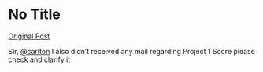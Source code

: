 # No Title

[Original Post](https://discourse.onlinedegree.iitm.ac.in/t/168916/24)

<p>Sir, <a class="mention" href="/u/carlton">@carlton</a> I also didn’t received any mail regarding Project 1 Score please check and clarify it</p>